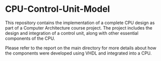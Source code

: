 # CPU-Control-Unit-Model

This repository contains the implementation of a complete CPU design as part of a Computer Architecture course project. The project includes the design and integration of a control unit, along with other essential components of the CPU.

Please refer to the report on the main directory for more details about how the components were developed using VHDL and integrated into a CPU. 
